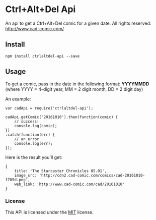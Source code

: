 # Ctrl+Alt+Del Api
An api to get a Ctrl+Alt+Del comic for a given date.
All rights reserved: http://www.cad-comic.com/

## Install

`npm install ctrlaltdel-api --save`

## Usage

To get a comic, pass in the date in the following format: **YYYYMMDD** 
(where YYYY = 4-digit year, MM = 2 digit month, DD = 2 digit day)

An example:

```
var cadApi = require('ctrlaltdel-api');

cadApi.getComic('20161010').then(function(comic) {
	// success!
	console.log(comic);
})
.catch(function(err) {
	// an error
	console.log(err);
});
```

Here is the result you'll get:

```
{
	title: 'The Starcaster Chronicles 05.01',
	image_src: 'http://cdn2.cad-comic.com/comics/cad-20161010-f705d.png',
	web_link: 'http://www.cad-comic.com/cad/20161010'
}
```

### License

This API is licensed under the [MIT](http://choosealicense.com/licenses/mit/) license.